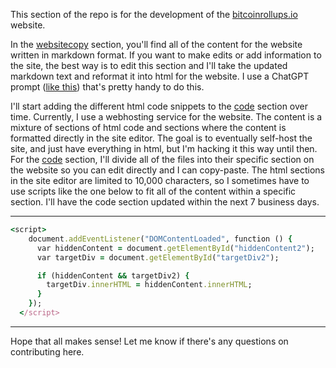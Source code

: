 This section of the repo is for the development of the [bitcoinrollups.io](https://bitcoinrollups.io) website.

In the [websitecopy](https://github.com/januszgrze/bitcoinrollups/tree/main/website/websitecopy) section, you'll find all of the content for the website written in markdown format. If you want to make edits or add information to the site, the best way is to edit this section and I'll take the updated markdown text and reformat it into html for the website. I use a ChatGPT prompt ([like this](https://github.com/januszgrze/bitcoinrollups/blob/main/chatgptprompts/basicspage/prompt-for-bottom-part-of-basics-page)) that's pretty handy to do this.

I'll start adding the different html code snippets to the [code](https://github.com/januszgrze/bitcoinrollups/tree/main/website/code) section over time. Currently, I use a webhosting service for the website. The content is a mixture of sections of html code and sections where the content is formatted directly in the site editor. The goal is to eventually self-host the site, and just have everything in html, but I'm hacking it this way until then. For the [code](https://github.com/januszgrze/bitcoinrollups/tree/main/website/code) section, I'll divide all of the files into their specific section on the website so you can edit directly and I can copy-paste. The html sections in the site editor are limited to 10,000 characters, so I sometimes have to use scripts like the one below to fit all of the content within a specific section. I'll have the code section updated within the next 7 business days.

---

```ruby
<script>
    document.addEventListener("DOMContentLoaded", function () {
      var hiddenContent = document.getElementById("hiddenContent2");
      var targetDiv = document.getElementById("targetDiv2");

      if (hiddenContent && targetDiv2) {
        targetDiv.innerHTML = hiddenContent.innerHTML;
      }
    });
  </script>
```

  ---

  Hope that all makes sense! Let me know if there's any questions on contributing here.
